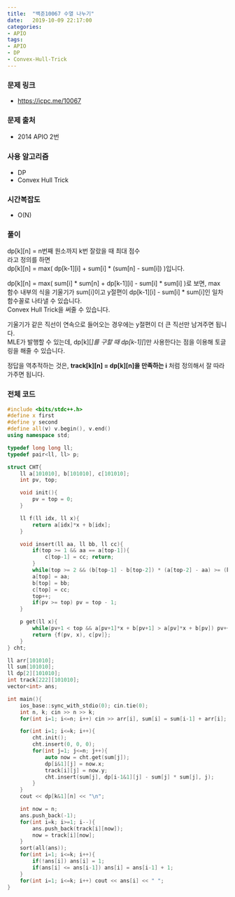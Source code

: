 ```yaml
---
title:  "백준10067 수열 나누기"
date:   2019-10-09 22:17:00
categories:
- APIO
tags:
- APIO
- DP
- Convex-Hull-Trick
---
```


### 문제 링크
* https://icpc.me/10067

### 문제 출처
* 2014 APIO 2번

### 사용 알고리즘
* DP
* Convex Hull Trick

### 시간복잡도
* O(N)

### 풀이
dp[k][n] = n번째 원소까지 k번 잘랐을 때 최대 점수<br>
라고 정의를 하면<br>
dp[k][n] = max( dp[k-1][i] + sum[i] * (sum[n] - sum[i]) )입니다.

dp[k][n] = max( sum[i] * sum[n] + dp[k-1][i] - sum[i] * sum[i] )로 보면, max 함수 내부의 식을 기울기가 sum[i]이고 y절편이 dp[k-1][i] - sum[i] * sum[i]인 일차함수꼴로 나타낼 수 있습니다.<br>
Convex Hull Trick을 써줄 수 있습니다.

기울기가 같은 직선이 연속으로 들어오는 경우에는 y절편이 더 큰 직선만 남겨주면 됩니다.<br>
MLE가 발행할 수 있는데, dp[k][*]를 구할 때 dp[k-1][*]만 사용한다는 점을 이용해 토글링을 해줄 수 있습니다.

정답을 역추적하는 것은, **track[k][n] = dp[k][n]을 만족하는 i** 처럼 정의해서 잘 따라가주면 됩니다.

### 전체 코드
```cpp
#include <bits/stdc++.h>
#define x first
#define y second
#define all(v) v.begin(), v.end()
using namespace std;

typedef long long ll;
typedef pair<ll, ll> p;

struct CHT{
	ll a[101010], b[101010], c[101010];
	int pv, top;

	void init(){
		pv = top = 0;
	}

	ll f(ll idx, ll x){
		return a[idx]*x + b[idx];
	}

	void insert(ll aa, ll bb, ll cc){
		if(top >= 1 && aa == a[top-1]){
			c[top-1] = cc; return;
		}
		while(top >= 2 && (b[top-1] - b[top-2]) * (a[top-2] - aa) >= (bb - b[top-2]) * (a[top-2] - a[top-1])) top--;
		a[top] = aa;
		b[top] = bb;
		c[top] = cc;
		top++;
		if(pv >= top) pv = top - 1;
	}

	p get(ll x){
		while(pv+1 < top && a[pv+1]*x + b[pv+1] > a[pv]*x + b[pv]) pv++;
		return {f(pv, x), c[pv]};
	}
} cht;

ll arr[101010];
ll sum[101010];
ll dp[2][101010];
int track[222][101010];
vector<int> ans;

int main(){
	ios_base::sync_with_stdio(0); cin.tie(0);
	int n, k; cin >> n >> k;
	for(int i=1; i<=n; i++) cin >> arr[i], sum[i] = sum[i-1] + arr[i];

	for(int i=1; i<=k; i++){
		cht.init();
		cht.insert(0, 0, 0);
		for(int j=1; j<=n; j++){
			auto now = cht.get(sum[j]);
			dp[i&1][j] = now.x;
			track[i][j] = now.y;
			cht.insert(sum[j], dp[i-1&1][j] - sum[j] * sum[j], j);
		}
	}
	cout << dp[k&1][n] << "\n";

	int now = n;
	ans.push_back(-1);
	for(int i=k; i>=1; i--){
		ans.push_back(track[i][now]);
		now = track[i][now];
	}
	sort(all(ans));
	for(int i=1; i<=k; i++){
		if(!ans[i]) ans[i] = 1;
		if(ans[i] <= ans[i-1]) ans[i] = ans[i-1] + 1;
	}
	for(int i=1; i<=k; i++) cout << ans[i] << " ";
}
```
